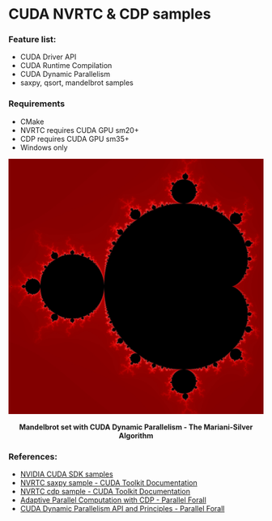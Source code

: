 # CUDA NVRTC & CDP samples

### Feature list:
 * CUDA Driver API
 * CUDA Runtime Compilation
 * CUDA Dynamic Parallelism
 * saxpy, qsort, mandelbrot samples

### Requirements
 * CMake
 * NVRTC requires CUDA GPU sm20+
 * CDP requires CUDA GPU sm35+
 * Windows only

<p align="center"><img src="mandelbrot.jpg" width="800" /></p>
<p align="center"><b>Mandelbrot set with CUDA Dynamic Parallelism - The Mariani-Silver Algorithm</b></p>

### References:
 * [NVIDIA CUDA SDK samples](https://github.com/NVIDIA/cuda-samples)
 * [NVRTC saxpy sample - CUDA Toolkit Documentation](http://docs.nvidia.com/cuda/nvrtc/index.html#code-saxpy-cpp)
 * [NVRTC cdp sample - CUDA Toolkit Documentation](http://docs.nvidia.com/cuda/nvrtc/index.html#example-dynamic-parallelism)
 * [Adaptive Parallel Computation with CDP - Parallel Forall](https://devblogs.nvidia.com/parallelforall/introduction-cuda-dynamic-parallelism/)
 * [CUDA Dynamic Parallelism API and Principles - Parallel Forall](https://devblogs.nvidia.com/parallelforall/cuda-dynamic-parallelism-api-principles/)
